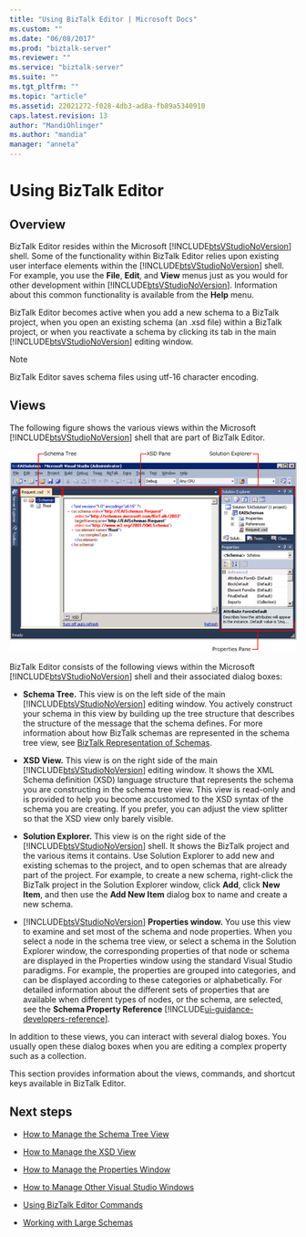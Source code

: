 ```yaml
---
title: "Using BizTalk Editor | Microsoft Docs"
ms.custom: ""
ms.date: "06/08/2017"
ms.prod: "biztalk-server"
ms.reviewer: ""
ms.service: "biztalk-server"
ms.suite: ""
ms.tgt_pltfrm: ""
ms.topic: "article"
ms.assetid: 22021272-f028-4db3-ad8a-fb89a5340910
caps.latest.revision: 13
author: "MandiOhlinger"
ms.author: "mandia"
manager: "anneta"
---
```

# Using BizTalk Editor

## Overview
BizTalk Editor resides within the Microsoft [!INCLUDE[btsVStudioNoVersion](../includes/btsvstudionoversion-md.md)] shell. Some of the functionality within BizTalk Editor relies upon existing user interface elements within the [!INCLUDE[btsVStudioNoVersion](../includes/btsvstudionoversion-md.md)] shell. For example, you use the **File**, **Edit**, and **View** menus just as you would for other development within [!INCLUDE[btsVStudioNoVersion](../includes/btsvstudionoversion-md.md)]. Information about this common functionality is available from the **Help** menu.  
  
 BizTalk Editor becomes active when you add a new schema to a BizTalk project, when you open an existing schema (an .xsd file) within a BizTalk project, or when you reactivate a schema by clicking its tab in the main [!INCLUDE[btsVStudioNoVersion](../includes/btsvstudionoversion-md.md)] editing window.  
  
> [!NOTE]
>  BizTalk Editor saves schema files using utf-16 character encoding.  

## Views  
 The following figure shows the various views within the Microsoft [!INCLUDE[btsVStudioNoVersion](../includes/btsvstudionoversion-md.md)] shell that are part of BizTalk Editor.  
  
 ![Different Parts of BizTalk Project](../core/media/differentpartsofbiztalkserver.gif "DifferentpartsofBizTalkServer")  
  
 BizTalk Editor consists of the following views within the Microsoft [!INCLUDE[btsVStudioNoVersion](../includes/btsvstudionoversion-md.md)] shell and their associated dialog boxes:  
  
-   **Schema Tree.** This view is on the left side of the main [!INCLUDE[btsVStudioNoVersion](../includes/btsvstudionoversion-md.md)] editing window. You actively construct your schema in this view by building up the tree structure that describes the structure of the message that the schema defines. For more information about how BizTalk schemas are represented in the schema tree view, see [BizTalk Representation of Schemas](../core/biztalk-representation-of-schemas.md).  
  
-   **XSD View.** This view is on the right side of the main [!INCLUDE[btsVStudioNoVersion](../includes/btsvstudionoversion-md.md)] editing window. It shows the XML Schema definition (XSD) language structure that represents the schema you are constructing in the schema tree view. This view is read-only and is provided to help you become accustomed to the XSD syntax of the schema you are creating. If you prefer, you can adjust the view splitter so that the XSD view only barely visible.  
  
-   **Solution Explorer.** This view is on the right side of the [!INCLUDE[btsVStudioNoVersion](../includes/btsvstudionoversion-md.md)] shell. It shows the BizTalk project and the various items it contains. Use Solution Explorer to add new and existing schemas to the project, and to open schemas that are already part of the project. For example, to create a new schema, right-click the BizTalk project in the Solution Explorer window, click **Add**, click **New Item**, and then use the **Add New Item** dialog box to name and create a new schema.  
  
-   [!INCLUDE[btsVStudioNoVersion](../includes/btsvstudionoversion-md.md)]  **Properties window.** You use this view to examine and set most of the schema and node properties. When you select a node in the schema tree view, or select a schema in the Solution Explorer window, the corresponding properties of that node or schema are displayed in the Properties window using the standard Visual Studio paradigms. For example, the properties are grouped into categories, and can be displayed according to these categories or alphabetically. For detailed information about the different sets of properties that are available when different types of nodes, or the schema, are selected, see the **Schema Property Reference** [!INCLUDE[ui-guidance-developers-reference](../includes/ui-guidance-developers-reference.md)].
  
 In addition to these views, you can interact with several dialog boxes. You usually open these dialog boxes when you are editing a complex property such as a collection.  
  
 This section provides information about the views, commands, and shortcut keys available in BizTalk Editor.  
  
## Next steps 
  
-   [How to Manage the Schema Tree View](../core/how-to-manage-the-schema-tree-view.md)  
  
-   [How to Manage the XSD View](../core/how-to-manage-the-xsd-view.md)  
  
-   [How to Manage the Properties Window](../core/how-to-manage-the-properties-window.md)  
  
-   [How to Manage Other Visual Studio Windows](../core/how-to-manage-other-visual-studio-windows.md)  
  
-   [Using BizTalk Editor Commands](../core/using-biztalk-editor-commands.md)  
  
-   [Working with Large Schemas](../core/working-with-large-schemas.md)
